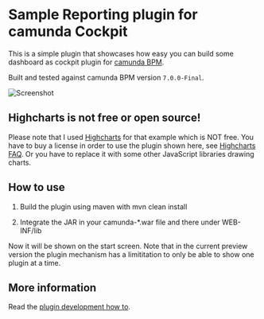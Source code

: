 Sample Reporting plugin for camunda Cockpit
=================================

This is a simple plugin that showcases how easy you can build some dashboard as cockpit plugin for [camunda BPM](http://docs.camunda.org).

Built and tested against camunda BPM version `7.0.0-Final`.

![Screenshot][1]

Highcharts is not free or open source!
----------------------

Please note that I used [Highcharts](http://www.highcharts.com/) for that example which is NOT free.
You have to buy a license in order to use the plugin shown here, see [Highcharts FAQ](http://shop.highsoft.com/faq). 
Or you have to replace it with some other JavaScript libraries drawing charts.


How to use
----------------------

1. Build the plugin using maven with mvn clean install

2. Integrate the JAR in your camunda-*.war file and there under WEB-INF/lib

Now it will be shown on the start screen. Note that in the current preview version the plugin mechanism has a limititation to only be able to show one plugin at a time.


More information
-----

Read the [plugin development how to](http://docs.camunda.org/latest/real-life/how-to/#cockpit-how-to-develop-a-cockpit-plugin).


[1]: https://raw.github.com/camunda/camunda-consulting/master/snippets/cockpit-plugin-reporting/screenshot.png
